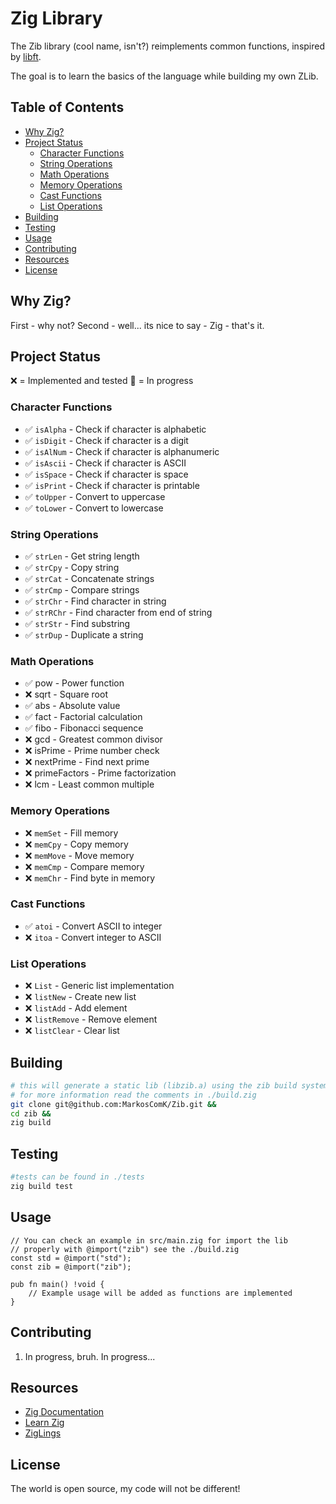 # Zig Library

The Zib library (cool name, isn't?) reimplements common functions, inspired by [libft](https://github.com/MarkosComK/42-Libft).

The goal is to learn the basics of the language while building my own ZLib.

## Table of Contents
- [Why Zig?](#why-zig)
- [Project Status](#project-status)
  - [Character Functions](#character-functions)
  - [String Operations](#string-operations)
  - [Math Operations](#math-operations)
  - [Memory Operations](#memory-operations)
  - [Cast Functions](#cast-functions)
  - [List Operations](#list-operations)
- [Building](#building)
- [Testing](#testing)
- [Usage](#usage)
- [Contributing](#contributing)
- [Resources](#resources)
- [License](#license)

## Why Zig?
First - why not?
Second - well... its nice to say - Zig - that's it.

## Project Status

❌ = Implemented and tested
🚧 = In progress

### Character Functions
- ✅ `isAlpha` - Check if character is alphabetic
- ✅ `isDigit` - Check if character is a digit
- ✅ `isAlNum` - Check if character is alphanumeric
- ✅ `isAscii` - Check if character is ASCII
- ✅ `isSpace` - Check if character is space
- ✅ `isPrint` - Check if character is printable
- ✅ `toUpper` - Convert to uppercase
- ✅ `toLower` - Convert to lowercase

### String Operations
- ✅ `strLen` - Get string length
- ✅ `strCpy` - Copy string
- ✅ `strCat` - Concatenate strings
- ✅ `strCmp` - Compare strings
- ✅ `strChr` - Find character in string
- ✅ `strRChr` - Find character from end of string
- ✅ `strStr` - Find substring
- ✅ `strDup` - Duplicate a string

### Math Operations
- ✅ pow - Power function
- ❌ sqrt - Square root
- ✅ abs - Absolute value
- ✅ fact - Factorial calculation
- ✅ fibo - Fibonacci sequence
- ❌ gcd - Greatest common divisor
- ❌ isPrime - Prime number check
- ❌ nextPrime - Find next prime
- ❌ primeFactors - Prime factorization
- ❌ lcm - Least common multiple

### Memory Operations
- ❌ `memSet` - Fill memory
- ❌ `memCpy` - Copy memory
- ❌ `memMove` - Move memory
- ❌ `memCmp` - Compare memory
- ❌ `memChr` - Find byte in memory

### Cast Functions
- ✅ `atoi` - Convert ASCII to integer
- ❌ `itoa` - Convert integer to ASCII

### List Operations
- ❌ `List` - Generic list implementation
- ❌ `listNew` - Create new list
- ❌ `listAdd` - Add element
- ❌ `listRemove` - Remove element
- ❌ `listClear` - Clear list

## Building

```bash
# this will generate a static lib (libzib.a) using the zib build system
# for more information read the comments in ./build.zig
git clone git@github.com:MarkosComK/Zib.git &&
cd zib &&
zig build
```

## Testing

```bash
#tests can be found in ./tests
zig build test
```

## Usage

```zig
// You can check an example in src/main.zig for import the lib
// properly with @import("zib") see the ./build.zig
const std = @import("std");
const zib = @import("zib");

pub fn main() !void {
    // Example usage will be added as functions are implemented
}
```

## Contributing

1. In progress, bruh. In progress...

## Resources

- [Zig Documentation](https://ziglang.org/documentation/master/)
- [Learn Zig](https://ziglang.org/learn/)
- [ZigLings](https://codeberg.org/ziglings/exercises/)

## License

The world is open source, my code will not be different!
